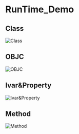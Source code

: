 # RunTime_Demo

## Class

![Class](http://og0h689k8.bkt.clouddn.com/18-4-23/71089082.jpg)

## OBJC

![OBJC](http://og0h689k8.bkt.clouddn.com/18-4-23/9751499.jpg)

## Ivar&Property

![Ivar&Property](http://og0h689k8.bkt.clouddn.com/18-4-23/54061251.jpg)

## Method

![Method](![](http://og0h689k8.bkt.clouddn.com/18-4-23/7032977.jpg))


